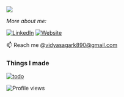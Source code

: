 <img src="https://readme-typing-svg.herokuapp.com/?color=016EEA&width=300&vCenter=true&lines=Hello+World!;My+name+is+Vidya+Sagar+Mehar;I+code+and+drink+coffee;" />

 <i >More about me:</i>
 
 <p>  
 <a href="https://www.linkedin.com/in/vidya-sagar-mehar-bb576814a/" target="_blank"><img src="https://img.shields.io/badge/LinkedIn-%230077B5.svg?&style=flat-square&logo=linkedin&logoColor=white" alt="LinkedIn"></a>
 <a href="https://vidya-sagar-portfolio.netlify.app/" target="_blank"><img src="https://img.shields.io/badge/My_Website-%230A0A0A.svg?&style=flat-square&logo=DEV.to&logoColor=white" alt="Website"></a>
</p> 


📫 Reach me @vidyasagark890@gmail.com


### Things I made
[![todo](https://user-images.githubusercontent.com/92782806/194139424-9d65de93-70de-4370-9dbb-f6da5dbdefc9.png)](https://todoaddlist.netlify.app/)

![Profile views](https://gpvc.arturio.dev/VidyaSAgarMehar)
